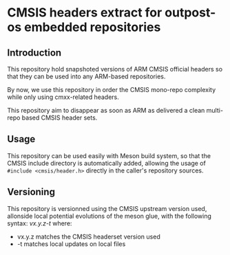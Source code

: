 <!--
SPDX-FileCopyrightText: 2024 Ledger SAS

SPDX-License-Identifier: Apache-2.0
-->

# CMSIS headers extract for outpost-os embedded repositories

## Introduction

This repository hold snapshoted versions of ARM CMSIS official headers so that they can be used into
any ARM-based repositories.

By now, we use this repository in order the CMSIS mono-repo complexity while only using cmxx-related headers.

This repository aim to disappear as soon as ARM as delivered a clean multi-repo based CMSIS header sets.

## Usage

This repository can be used easily with Meson build system, so that the CMSIS include directory is
automatically added, allowing the usage of `#include <cmsis/header.h>` directly in the caller's repository
sources.

## Versioning

This repository is versionned using the CMSIS upstream version used, allonside local potential evolutions of
the meson glue, with the following syntax: *vx.y.z-t* where:

   * vx.y.z matches the CMSIS headerset version used
   * -t matches local updates on local files
